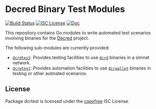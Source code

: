 # Decred Binary Test Modules

[![Build Status](https://github.com/decred/dcrtest/workflows/Build%20and%20Test/badge.svg)](https://github.com/decred/dcrtest/actions)
[![ISC License](https://img.shields.io/badge/license-ISC-blue.svg)](http://copyfree.org)
[![Doc](https://img.shields.io/badge/doc-reference-blue.svg)](https://pkg.go.dev/github.com/decred/dcrtest)


This repository contains Go modules to write automated test scenarios involving
binaries for the [Decred](https://github.com/decred) project.

The following sub-modules are currently provided:

  - [`dcrdtest`](./dcrdtest): Provides testing facilities to use
    [`dcrd`](https://github.com/decred/dcrd) binaries in a simnet network.
  - [`dcrwtest`](./dcrwtest): Provides automation facilities to use
    [`dcrwallet`](https://github.com/decred/dcrwallet) binaries in testing or
    other autmated scenarios.

## License

Package dcrtest is licensed under the [copyfree](http://copyfree.org) ISC
License.

